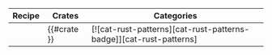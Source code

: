 | Recipe | Crates | Categories |
|--------|--------|------------|
| | {{#crate }} | [![cat-rust-patterns][cat-rust-patterns-badge]][cat-rust-patterns] |

<div class="hidden">
</div>
